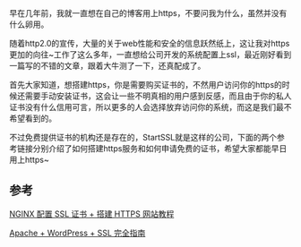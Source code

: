 早在几年前，我就一直想在自己的博客用上https，不要问我为什么，虽然并没有什么卵用。

随着http2.0的宣传，大量的关于web性能和安全的信息跃然纸上，这让我对https更加的向往~工作了这么多年，一直想给公司开发的系统配置上ssl，最近刚好看到一篇写的不错的文章，跟着大牛测了一下，还真配成了。

首先大家知道，想搭建https，你是需要购买证书的，不然用户访问你的https的时候还需要手动安装证书，这会让一些不明真相的用户感到反感，而且由于你的私人证书没有什么信用可言，所以更多的人会选择放弃访问你的系统，而这是我们最不希望看到的。

不过免费提供证书的机构还是存在的，StartSSL就是这样的公司，下面的两个参考链接分别介绍了如何搭建https服务和如何申请免费的证书，希望大家都能早日用上https~

参考
---

[NGINX 配置 SSL 证书 + 搭建 HTTPS 网站教程](https://s.how/nginx-ssl/)

[Apache + WordPress + SSL 完全指南](http://ttt.tt/9/)